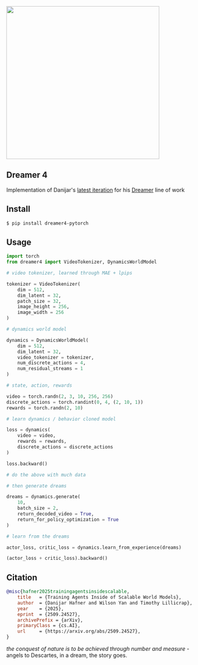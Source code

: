 <img src="./dreamer4-fig2.png" width="400px"></img>

## Dreamer 4

Implementation of Danijar's [latest iteration](https://arxiv.org/abs/2509.24527v1) for his [Dreamer](https://danijar.com/project/dreamer4/) line of work

## Install

```bash
$ pip install dreamer4-pytorch
```

## Usage

```python
import torch
from dreamer4 import VideoTokenizer, DynamicsWorldModel

# video tokenizer, learned through MAE + lpips

tokenizer = VideoTokenizer(
    dim = 512,
    dim_latent = 32,
    patch_size = 32,
    image_height = 256,
    image_width = 256
)

# dynamics world model

dynamics = DynamicsWorldModel(
    dim = 512,
    dim_latent = 32,
    video_tokenizer = tokenizer,
    num_discrete_actions = 4,
    num_residual_streams = 1
)

# state, action, rewards

video = torch.randn(2, 3, 10, 256, 256)
discrete_actions = torch.randint(0, 4, (2, 10, 1))
rewards = torch.randn(2, 10)

# learn dynamics / behavior cloned model

loss = dynamics(
    video = video,
    rewards = rewards,
    discrete_actions = discrete_actions
)

loss.backward()

# do the above with much data

# then generate dreams

dreams = dynamics.generate(
    10,
    batch_size = 2,
    return_decoded_video = True,
    return_for_policy_optimization = True
)

# learn from the dreams

actor_loss, critic_loss = dynamics.learn_from_experience(dreams)

(actor_loss + critic_loss).backward()
```

## Citation

```bibtex
@misc{hafner2025trainingagentsinsidescalable,
    title   = {Training Agents Inside of Scalable World Models}, 
    author  = {Danijar Hafner and Wilson Yan and Timothy Lillicrap},
    year    = {2025},
    eprint  = {2509.24527},
    archivePrefix = {arXiv},
    primaryClass = {cs.AI},
    url     = {https://arxiv.org/abs/2509.24527}, 
}
```

*the conquest of nature is to be achieved through number and measure* - angels to Descartes, in a dream, the story goes.
